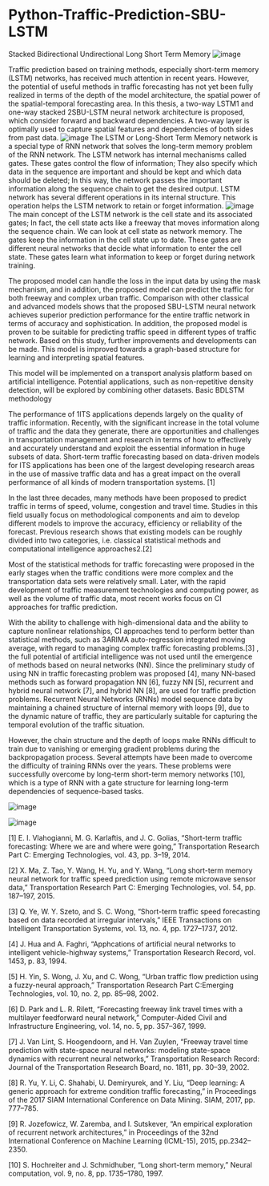# Python-Traffic-Prediction-SBU-LSTM
Stacked Bidirectional Undirectional  Long Short Term Memory
![image](https://github.com/RoshaSoft/Python-Traffic-Prediction-SBU-LSTM/assets/85801966/57071f79-bead-4404-84bb-2df438dd85dd)

Traffic prediction based on training methods, especially short-term memory (LSTM) networks, has received much attention in recent years. However, the potential of useful methods in traffic forecasting has not yet been fully realized in terms of the depth of the model architecture, the spatial power of the spatial-temporal forecasting area. In this thesis, a two-way LSTM1 and one-way stacked 2SBU-LSTM neural network architecture is proposed, which consider forward and backward dependencies. A two-way layer is optimally used to capture spatial features and dependencies of both sides from past data.
![image](https://github.com/RoshaSoft/Python-Traffic-Prediction-SBU-LSTM/assets/85801966/10538daa-62b6-4d7e-be80-f9b92ff80781)
The LSTM or Long-Short Term Memory network is a special type of RNN network that solves the long-term memory problem of the RNN network. The LSTM network has internal mechanisms called gates. These gates control the flow of information; They also specify which data in the sequence are important and should be kept and which data should be deleted; In this way, the network passes the important information along the sequence chain to get the desired output. LSTM network has several different operations in its internal structure. This operation helps the LSTM network to retain or forget information.
![image](https://github.com/RoshaSoft/Python-Traffic-Prediction-SBU-LSTM/assets/85801966/d3675636-b15f-4d99-a855-0b73d46031b8)
The main concept of the LSTM network is the cell state and its associated gates; In fact, the cell state acts like a freeway that moves information along the sequence chain. We can look at cell state as network memory. The gates keep the information in the cell state up to date. These gates are different neural networks that decide what information to enter the cell state. These gates learn what information to keep or forget during network training.

The proposed model can handle the loss in the input data by using the mask mechanism, and in addition, the proposed model can predict the traffic for both freeway and complex urban traffic. Comparison with other classical and advanced models shows that the proposed SBU-LSTM neural network achieves superior prediction performance for the entire traffic network in terms of accuracy and sophistication. In addition, the proposed model is proven to be suitable for predicting traffic speed in different types of traffic network. Based on this study, further improvements and developments can be made. This model is improved towards a graph-based structure for learning and interpreting spatial features.

This model will be implemented on a transport analysis platform based on artificial intelligence. Potential applications, such as non-repetitive density detection, will be explored by combining other datasets.
Basic BDLSTM methodology

The performance of 1ITS applications depends largely on the quality of traffic information. Recently, with the significant increase in the total volume of traffic and the data they generate, there are opportunities and challenges in transportation management and research in terms of how to effectively and accurately understand and exploit the essential information in huge subsets of data. Short-term traffic forecasting based on data-driven models for ITS applications has been one of the largest developing research areas in the use of massive traffic data and has a great impact on the overall performance of all kinds of modern transportation systems. [1]

In the last three decades, many methods have been proposed to predict traffic in terms of speed, volume, congestion and travel time. Studies in this field usually focus on methodological components and aim to develop different models to improve the accuracy, efficiency or reliability of the forecast. Previous research shows that existing models can be roughly divided into two categories, i.e. classical statistical methods and computational intelligence approaches2.[2]

Most of the statistical methods for traffic forecasting were proposed in the early stages when the traffic conditions were more complex and the transportation data sets were relatively small. Later, with the rapid development of traffic measurement technologies and computing power, as well as the volume of traffic data, most recent works focus on CI approaches for traffic prediction.


With the ability to challenge with high-dimensional data and the ability to capture nonlinear relationships, CI approaches tend to perform better than statistical methods, such as 3ARIMA auto-regression integrated moving average, with regard to managing complex traffic forecasting problems.[3] , the full potential of artificial intelligence was not used until the emergence of methods based on neural networks (NN). Since the preliminary study of using NN in traffic forecasting problem was proposed [4], many NN-based methods such as forward propagation NN [6], fuzzy NN [5], recurrent and hybrid neural network [7], and hybrid NN [8], are used for traffic prediction problems. Recurrent Neural Networks (RNNs) model sequence data by maintaining a chained structure of internal memory with loops [9], due to the dynamic nature of traffic, they are particularly suitable for capturing the temporal evolution of the traffic situation.


However, the chain structure and the depth of loops make RNNs difficult to train due to vanishing or emerging gradient problems during the backpropagation process. Several attempts have been made to overcome the difficulty of training RNNs over the years. These problems were successfully overcome by long-term 
short-term memory networks [10], which is a type of RNN with a gate structure for learning long-term dependencies of sequence-based tasks.


![image](https://github.com/RoshaSoft/Python-Traffic-Prediction-SBU-LSTM/assets/85801966/926a5ce6-430b-47b0-907c-87e6c65d8528)

![image](https://github.com/RoshaSoft/Python-Traffic-Prediction-SBU-LSTM/assets/85801966/aaec06cf-4af4-46f5-be65-c8a834eea13f)

[1] E. I. Vlahogianni, M. G. Karlaftis, and J. C. Golias, “Short-term traffic forecasting: Where we are and where were going,” Transportation Research Part C: Emerging Technologies, vol. 43, pp. 3–19, 2014.

[2] X. Ma, Z. Tao, Y. Wang, H. Yu, and Y. Wang, “Long short-term memory neural network for traffic speed prediction using remote microwave sensor data,” Transportation Research Part C: Emerging Technologies, vol. 54, pp. 187–197, 2015.

[3] Q. Ye, W. Y. Szeto, and S. C. Wong, “Short-term traffic speed forecasting based on data recorded at irregular intervals,” IEEE Transactions on Intelligent Transportation Systems, vol. 13, no. 4, pp. 1727–1737, 2012.

[4] J. Hua and A. Faghri, “Apphcations of artificial neural networks to intelligent vehicle-highway systems,” Transportation Research Record,
vol. 1453, p. 83, 1994.

[5] H. Yin, S. Wong, J. Xu, and C. Wong, “Urban traffic flow prediction using a fuzzy-neural approach,” Transportation Research Part C:Emerging Technologies, vol. 10, no. 2, pp. 85–98, 2002.

[6] D. Park and L. R. Rilett, “Forecasting freeway link travel times with a multilayer feedforward neural network,” Computer-Aided Civil and Infrastructure Engineering, vol. 14, no. 5, pp. 357–367, 1999.

[7] J. Van Lint, S. Hoogendoorn, and H. Van Zuylen, “Freeway travel time prediction with state-space neural networks: modeling state-space dynamics with recurrent neural networks,” Transportation Research Record: Journal of the Transportation Research Board, no. 1811, pp. 30–39, 2002.

[8] R. Yu, Y. Li, C. Shahabi, U. Demiryurek, and Y. Liu, “Deep learning: A generic approach for extreme condition traffic forecasting,” in
Proceedings of the 2017 SIAM International Conference on Data Mining. SIAM, 2017, pp. 777–785.

[9] R. Jozefowicz, W. Zaremba, and I. Sutskever, “An empirical exploration of recurrent network architectures,” in Proceedings of the 32nd
International Conference on Machine Learning (ICML-15), 2015, pp.2342–2350.

[10] S. Hochreiter and J. Schmidhuber, “Long short-term memory,” Neural computation, vol. 9, no. 8, pp. 1735–1780, 1997.



